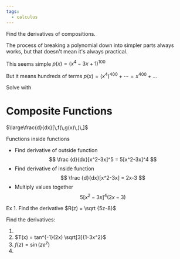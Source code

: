 ```yaml
---
tags:
  - calculus
---
```

Find the derivatives of compositions.

The process of breaking a polynomial down into simpler parts always works, but that doesn't mean it's always practical.

This seems simple
$p(x)=(x^4−3x+1)^{100}$

But it means hundreds of terms
$p(x)=(x^{4})^{400}+⋯=x^{400}+...$

Solve with
# Composite Functions

$\large\frac{d}{dx}[\,f(\,g(x)\,)\,]$

Functions inside functions
- Find derivative of outside function
$$
\frac {d}{dx}[x^2-3x]^5 = 5[x^2-3x]^4
$$
- Find derivative of inside function
$$
\frac {d}{dx}[x^2-3x] = 2x-3
$$
- Multiply values together
$$
5[x^2-3x]^4(2x-3)
$$

Ex 1.
Find the derivative
$R(z) = \sqrt {5z-8}$



Find the derivatives:

1. 
2. $T(x) = tan^{-1}(2x) \sqrt[3]{1-3x^2}$
3. $f(z) = \sin(ze^z)$ 
4. 
